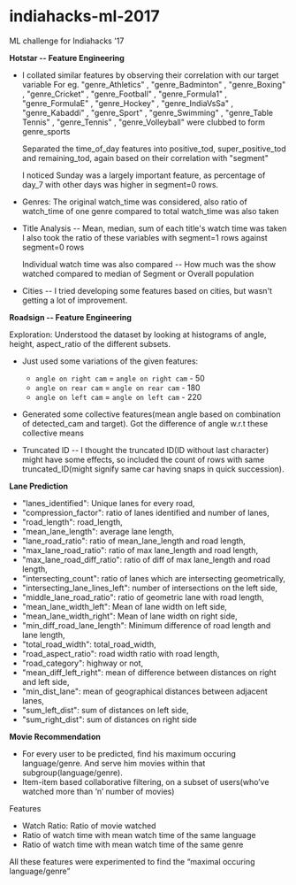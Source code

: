 # indiahacks-ml-2017
ML challenge for Indiahacks '17  

**Hotstar -- Feature Engineering**

- I collated similar features by observing their correlation with our target variable
  	For eg. "genre_Athletics" , "genre_Badminton" , "genre_Boxing" , "genre_Cricket" , "genre_Football" , "genre_Formula1" , "genre_FormulaE" , "genre_Hockey" , "genre_IndiaVsSa" , "genre_Kabaddi" , "genre_Sport" , "genre_Swimming" , "genre_Table Tennis" , "genre_Tennis" , "genre_Volleyball" were clubbed to form genre_sports

    Separated the time_of_day features into positive_tod, super_positive_tod and remaining_tod, again based on their correlation with "segment"

    I noticed Sunday was a largely important feature, as percentage of day_7 with other days was higher in segment=0 rows.

- Genres: The original watch_time was considered, also ratio of watch_time of one genre compared to total         watch_time was also taken 

- Title Analysis -- Mean, median, sum of each title's watch time was taken
    I also took the ratio of these variables with segment=1 rows against segment=0 rows

    Individual watch time was also compared -- How much was the show watched compared to median of Segment or Overall population

- Cities -- I tried developing some features based on cities, but wasn't getting a lot of improvement. 

**Roadsign -- Feature Engineering**


  Exploration: Understood the dataset by looking at histograms of angle,	height, aspect_ratio of the different subsets.  
  
- Just used some variations of the given features: 
  - `angle on right cam` = `angle on right cam` - 50
  - `angle on rear cam` = `angle on rear cam` - 180
  - `angle on left cam` = `angle on left cam` - 220

- Generated some collective features(mean angle based on combination of detected_cam and target). Got the difference of angle w.r.t these collective means

- Truncated ID -- I thought the truncated ID(ID without last character) might have some effects, so included the count of rows with same truncated_ID(might signify same car having snaps in quick succession).

**Lane Prediction**

 - "lanes_identified": Unique lanes for every road,
 - "compression_factor": ratio of lanes identified and number of lanes,
 - "road_length": road_length,
 - "mean_lane_length": average lane length,
 - "lane_road_ratio": ratio of mean_lane_length and road length,
 - "max_lane_road_ratio": ratio of max lane_length and road length,
 - "max_lane_road_diff_ratio": ratio of diff of max lane_length and road length,
 - "intersecting_count": ratio of lanes which are intersecting geometrically,
 - "intersecting_lane_lines_left": number of intersections on the left side,
 - "middle_lane_road_ratio": ratio of geometric lane with road length,
 - "mean_lane_width_left": Mean of lane width on left side,
 - "mean_lane_width_right": Mean of lane width on right side,
 - "min_diff_road_lane_length": Minimum difference of road length and lane length,
 - "total_road_width": total_road_width,
 - "road_aspect_ratio": road width ratio with road length,
 - "road_category": highway or not,
 - "mean_diff_left_right": mean of difference between distances on right and left side,
 - "min_dist_lane": mean of geographical distances between adjacent lanes,
 - "sum_left_dist": sum of distances on left side,
 - "sum_right_dist": sum of distances on right side
 
 **Movie Recommendation**
 
 - For every user to be predicted, find his maximum occuring language/genre. And serve him movies within that subgroup(language/genre).
 - Item-item based collaborative filtering, on a subset of users(who’ve watched more than ‘n’ number of movies)

Features

 - Watch Ratio: Ratio of movie watched
 - Ratio of watch time with mean watch time of the same language
 - Ratio of watch time with mean watch time of the same genre

All these features were experimented to find the “maximal occuring language/genre”
